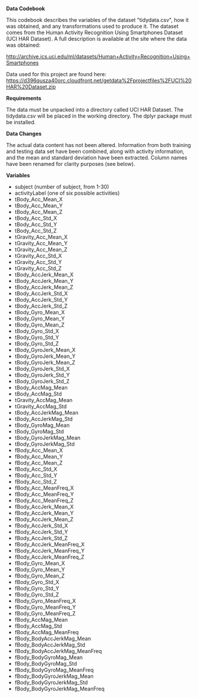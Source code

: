 **Data Codebook**

This codebook describes the variables of the dataset "tidydata.csv", how it was obtained, and any transformations used to produce it. The dataset comes from the Human Activity Recognition Using Smartphones Dataset (UCI HAR Dataset). A full description is available at the site where the data was obtained:

http://archive.ics.uci.edu/ml/datasets/Human+Activity+Recognition+Using+Smartphones

Data used for this project are found here: https://d396qusza40orc.cloudfront.net/getdata%2Fprojectfiles%2FUCI%20HAR%20Dataset.zip


**Requirements**

The data must be unpacked into a directory called UCI HAR Dataset. The tidydata.csv will be placed in the working directory. The dplyr package must be installed.


**Data Changes**

The actual data content has not been altered. Information from both training and testing data set have been combined, along with activity information, and the mean and standard deviation have been extracted. Column names have been renamed for clarity purposes (see below).



**Variables**

- subject (number of subject, from 1-30)
- activityLabel (one of six possible activities)
- tBody_Acc_Mean_X
- tBody_Acc_Mean_Y
- tBody_Acc_Mean_Z
- tBody_Acc_Std_X
- tBody_Acc_Std_Y
- tBody_Acc_Std_Z
- tGravity_Acc_Mean_X
- tGravity_Acc_Mean_Y
- tGravity_Acc_Mean_Z
- tGravity_Acc_Std_X
- tGravity_Acc_Std_Y
- tGravity_Acc_Std_Z
- tBody_AccJerk_Mean_X
- tBody_AccJerk_Mean_Y
- tBody_AccJerk_Mean_Z
- tBody_AccJerk_Std_X
- tBody_AccJerk_Std_Y
- tBody_AccJerk_Std_Z
- tBody_Gyro_Mean_X
- tBody_Gyro_Mean_Y
- tBody_Gyro_Mean_Z
- tBody_Gyro_Std_X
- tBody_Gyro_Std_Y
- tBody_Gyro_Std_Z
- tBody_GyroJerk_Mean_X
- tBody_GyroJerk_Mean_Y
- tBody_GyroJerk_Mean_Z
- tBody_GyroJerk_Std_X
- tBody_GyroJerk_Std_Y
- tBody_GyroJerk_Std_Z
- tBody_AccMag_Mean
- tBody_AccMag_Std
- tGravity_AccMag_Mean
- tGravity_AccMag_Std
- tBody_AccJerkMag_Mean
- tBody_AccJerkMag_Std
- tBody_GyroMag_Mean
- tBody_GyroMag_Std
- tBody_GyroJerkMag_Mean
- tBody_GyroJerkMag_Std
- fBody_Acc_Mean_X
- fBody_Acc_Mean_Y
- fBody_Acc_Mean_Z
- fBody_Acc_Std_X
- fBody_Acc_Std_Y
- fBody_Acc_Std_Z
- fBody_Acc_MeanFreq_X
- fBody_Acc_MeanFreq_Y
- fBody_Acc_MeanFreq_Z
- fBody_AccJerk_Mean_X
- fBody_AccJerk_Mean_Y
- fBody_AccJerk_Mean_Z
- fBody_AccJerk_Std_X
- fBody_AccJerk_Std_Y
- fBody_AccJerk_Std_Z
- fBody_AccJerk_MeanFreq_X
- fBody_AccJerk_MeanFreq_Y
- fBody_AccJerk_MeanFreq_Z
- fBody_Gyro_Mean_X
- fBody_Gyro_Mean_Y
- fBody_Gyro_Mean_Z
- fBody_Gyro_Std_X
- fBody_Gyro_Std_Y
- fBody_Gyro_Std_Z
- fBody_Gyro_MeanFreq_X
- fBody_Gyro_MeanFreq_Y
- fBody_Gyro_MeanFreq_Z
- fBody_AccMag_Mean
- fBody_AccMag_Std
- fBody_AccMag_MeanFreq
- fBody_BodyAccJerkMag_Mean
- fBody_BodyAccJerkMag_Std
- fBody_BodyAccJerkMag_MeanFreq
- fBody_BodyGyroMag_Mean
- fBody_BodyGyroMag_Std
- fBody_BodyGyroMag_MeanFreq
- fBody_BodyGyroJerkMag_Mean
- fBody_BodyGyroJerkMag_Std
- fBody_BodyGyroJerkMag_MeanFreq